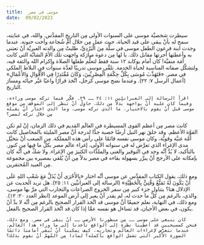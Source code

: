 ```yaml
---
title:  موسى في مصر
date:  09/02/2023
---
```


سيطرت شخصيَّة موسى على السنوات الأولى مِن التاريخ المقدَّس. والله، في عنايته، سمح له بأنْ يبقى على قيد الحياة، حيث عمل مِن خلال أمٍّ شُجاعة وأخت حنونة. عندما وجدت ابنة فرعون الطفل موسى في سلَّة مِنَ الْبَرْدِيِّ، طلبتْ مِن والدته العبريَّة أنْ تعتني به وأعطتها أجرتها مقابل ذلك. يا لها مِن دعوة مبارَكة واجهت تلك الأمّ الشابَّة التي كانت أمَة منفيَّة! كان أمام يوكابد ١٢ سنة فقط لتعلِّم طفلها الصلاة وإكرام الله والثقة فيه، ولتشكِّل صفاته المناسبة لحياة الخدمة. تلقَّى موسى تدريبًا لعدَّة سنوات في البلاط الملكي في مصر. «فَتَهَذَّبَ مُوسَى بِكُلِّ حِكْمَةِ الْمِصْرِيِّينَ، وَكَانَ مُقْتَدِرًا فِي الأَقْوَالِ وَالأَعْمَالِ» (أعمال الرسل ٧: ٢٢). وعندما نضج موسى كرجل، اتَّخذ قرارًا واعيًا غيَّر حياتَه ومسارَ التاريخ.

`اقرأ الرسالة إلى العبرانيِّين ١١: ٢٤ ــ ٢٩. فكِّر فيما تركه موسى وراءه، وفيما كان عليه أنْ يواجهه بدلاً مِن ذلك. حاوِلْ أنْ تنظر إلى الموقف مِن موقع موسى قبل أنْ يقوم بالاختيار. ما الذي تركه موسى، وما الذي اختار أنْ يقبله مِن خلال تركه لمصر؟`

كانت مصر مِن أعظم القوى المسيطرة في العالَم القديم في ذلك الزمان، إنْ لم تكن القوَّة الأعظم. وقد خلقَ نهر النيل أرضًا خصبة جدًّا لدرجة أنَّ مصر المليئة بالمحاصيل كانت أمَّة غنيَّة وقويَّة، وكان موسى نفسه قائمًا على رأس هذه المملكة. مِن الصعب أنْ نتخيَّل مدى الإغراء الذي تعرَّض له في سنواته الأولى، إغراء عالَم مصر بكلِّ ما فيها مِن كنوز. بالتأكيد، لا بُدَّ أنَّه وجد في التوقير والغنى والملذَّات الكثيرَ مِن الإغراء. ولا شكَّ في أنَّه كان بإمكانه على الأرجح أنْ يبرِّر بسهولة بقاءه في مصر بدلاً مِن أنْ يُلقي بمصيره بين مجموعة مِن العبيد المُحتقرين.

ومع ذلك، يقول الكتاب المقدَّس عن موسى أنَّه اختار «بِالأَحْرَى أَنْ يُذَلَّ مَعَ شَعْبِ اللهِ عَلَى أَنْ يَكُونَ لَهُ تَمَتُّعٌ وَقْتِيٌّ بِالْخَطِيَّةِ» (الرسالة إلى العبرانيِّين ١١: ٢٥). هل تريد الحديث عن الإذلال هنا؟ يتناول جزء كبير مِن سفر الخروج الصراعات والتجارب التي مرَّ بها موسى، والذي، بالرغم مِن كلِّ ما حدث له، لم يقدر أنْ يعبر إلى أرض الموعد (انظر العدد ٢٠: ١٢). ومع ذلك، في النهاية، نعلم جميعًا أنَّ موسى قد اتَّخذ القرار الصحيح بالرغم مِن أنَّه لا بدَّ أنْ يكون، في بعض الأحيان، قد تساءل هو نفسه عمَّا إذا كان قد اتَّخذ القرار الصحيح بالفعل.

`كان ينبغي على موسى ــ مِن منظورنا الأرضي ــ أنْ يبقى في مصر. ومع ذلك، فنحن كمسيحيين قد أعطِينا نظرة إلى الواقع تأخذنا إلى ما وراء هذا العالَم. عندما نتعرَّض لإغراءات العالَم وتجاربه، كيف يمكننا أنْ نُبقي أمامنا دائمًا الصورة الأكبر التي تشمل الواقع بأكمله؟ لماذا مِن المُهمّ أنْ نقوم بذلك؟`